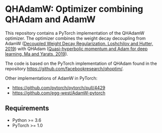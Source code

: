 # QHAdamW: Optimizer combining QHAdam and AdamW

This repository contains a PyTorch implementation of the QHAdamW optimizer. The optimizer combines the weight decay decoupling from AdamW ([Decoupled Weight Decay Regularization. Loshchilov and Hutter, 2019](https://arxiv.org/abs/1711.05101)) with QHAdam ([Quasi-hyperbolic momentum and Adam for deep learning. Ma and Yarats, 2019](https://arxiv.org/abs/1810.06801)).

The code is based on the PyTorch implementation of QHAdam found in the repository https://github.com/facebookresearch/qhoptim/.

Other implementations of AdamW in PyTorch:
* https://github.com/pytorch/pytorch/pull/4429
* https://github.com/egg-west/AdamW-pytorch

## Requirements

* Python >= 3.6
* PyTorch >= 1.0
